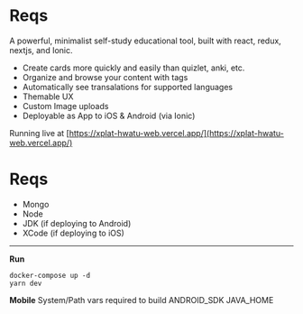 # Reqs
A powerful, minimalist self-study educational tool, built with react, redux, nextjs, and Ionic.

- Create cards more quickly and easily than quizlet, anki, etc.
- Organize and browse your content with tags
- Automatically see transalations for supported languages
- Themable UX 
- Custom Image uploads
- Deployable as App to iOS & Android (via Ionic)

Running live at [https://xplat-hwatu-web.vercel.app/](https://xplat-hwatu-web.vercel.app/)

# Reqs

- Mongo
- Node
- JDK (if deploying to Android)
- XCode (if deploying to iOS)


---

**Run**

`docker-compose up -d`  
`yarn dev`

**Mobile**
System/Path vars required to build
ANDROID_SDK
JAVA_HOME
